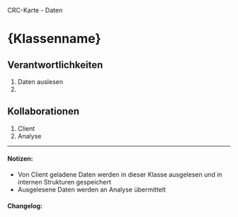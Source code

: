 CRC-Karte - Daten

# {Klassenname}
## Verantwortlichkeiten
<!-- Wissen, welches verwaltet und angeboten wird, Aktion die angeboten werden, öffentliche Leistung -->
<!-- "Walkthrough" -> Szenarien zur Anwendung des Systems -->
<!-- Nichts, was eine andere Klasse machen könnte -->
<!-- Die Sachen die die Klasse macht -> keiner anderen Klasse geben -->
<!-- zentrale Verantwortlichkeiten vs verteilt -->
1. Daten auslesen
2. 

## Kollaborationen
<!-- Kann die Klasse die Verantwortlichkeiten selbstädnig erfüllen? Was benötigt sie von welcher Klasse? -->
<!-- Was weiß die Klasse? Welche anderen Klassen benötigen die Informationen? -->
1. Client  
2. Analyse

---
#### Notizen:
<!-- Hier Notizen zum Denkprozess, Hintergrundgedanken, Klarstellungen hinzufügen  -->
-  Von Client geladene Daten werden in dieser Klasse ausgelesen und in internen Strukturen gespeichert
-  Ausgelesene Daten werden an Analyse übermittelt

#### Changelog:
<!-- Hier eventuelle Abänderungen dokumentieren -->
